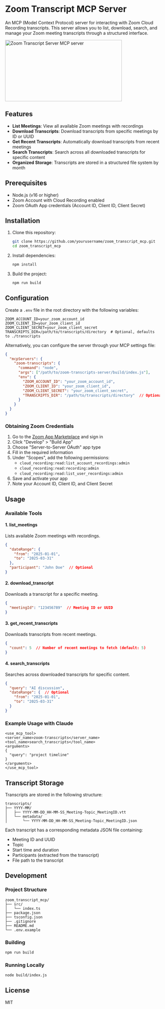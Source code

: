 # Zoom Transcript MCP Server

An MCP (Model Context Protocol) server for interacting with Zoom Cloud Recording transcripts. This server allows you to list, download, search, and manage your Zoom meeting transcripts through a structured interface.

<a href="https://glama.ai/mcp/servers/b01uqjtp7w">
  <img width="380" height="200" src="https://glama.ai/mcp/servers/b01uqjtp7w/badge" alt="Zoom Transcript Server MCP server" />
</a>

## Features

- **List Meetings**: View all available Zoom meetings with recordings
- **Download Transcripts**: Download transcripts from specific meetings by ID or UUID
- **Get Recent Transcripts**: Automatically download transcripts from recent meetings
- **Search Transcripts**: Search across all downloaded transcripts for specific content
- **Organized Storage**: Transcripts are stored in a structured file system by month

## Prerequisites

- Node.js (v16 or higher)
- Zoom Account with Cloud Recording enabled
- Zoom OAuth App credentials (Account ID, Client ID, Client Secret)

## Installation

1. Clone this repository:
   ```bash
   git clone https://github.com/yourusername/zoom_transcript_mcp.git
   cd zoom_transcript_mcp
   ```

2. Install dependencies:
   ```bash
   npm install
   ```

3. Build the project:
   ```bash
   npm run build
   ```

## Configuration

Create a `.env` file in the root directory with the following variables:

```
ZOOM_ACCOUNT_ID=your_zoom_account_id
ZOOM_CLIENT_ID=your_zoom_client_id
ZOOM_CLIENT_SECRET=your_zoom_client_secret
TRANSCRIPTS_DIR=/path/to/transcripts/directory  # Optional, defaults to ./transcripts
```

Alternatively, you can configure the server through your MCP settings file:

```json
{
  "mcpServers": {
    "zoom-transcripts": {
      "command": "node",
      "args": ["/path/to/zoom-transcripts-server/build/index.js"],
      "env": {
        "ZOOM_ACCOUNT_ID": "your_zoom_account_id",
        "ZOOM_CLIENT_ID": "your_zoom_client_id",
        "ZOOM_CLIENT_SECRET": "your_zoom_client_secret",
        "TRANSCRIPTS_DIR": "/path/to/transcripts/directory"  // Optional
      }
    }
  }
}
```

### Obtaining Zoom Credentials

1. Go to the [Zoom App Marketplace](https://marketplace.zoom.us/) and sign in
2. Click "Develop" > "Build App"
3. Choose "Server-to-Server OAuth" app type
4. Fill in the required information
5. Under "Scopes", add the following permissions:
   - `cloud_recording:read:list_account_recordings:admin`
   - `cloud_recording:read:recording:admin`
   - `cloud_recording:read:list_user_recordings:admin`
6. Save and activate your app
7. Note your Account ID, Client ID, and Client Secret

## Usage

### Available Tools

#### 1. list_meetings

Lists available Zoom meetings with recordings.

```json
{
  "dateRange": {
    "from": "2025-01-01",
    "to": "2025-03-31"
  },
  "participant": "John Doe"  // Optional
}
```

#### 2. download_transcript

Downloads a transcript for a specific meeting.

```json
{
  "meetingId": "123456789"  // Meeting ID or UUID
}
```

#### 3. get_recent_transcripts

Downloads transcripts from recent meetings.

```json
{
  "count": 5  // Number of recent meetings to fetch (default: 5)
}
```

#### 4. search_transcripts

Searches across downloaded transcripts for specific content.

```json
{
  "query": "AI discussion",
  "dateRange": {  // Optional
    "from": "2025-01-01",
    "to": "2025-03-31"
  }
}
```

### Example Usage with Claude

```
<use_mcp_tool>
<server_name>zoom-transcripts</server_name>
<tool_name>search_transcripts</tool_name>
<arguments>
{
  "query": "project timeline"
}
</arguments>
</use_mcp_tool>
```

## Transcript Storage

Transcripts are stored in the following structure:

```
transcripts/
├── YYYY-MM/
│   ├── YYYY-MM-DD_HH-MM-SS_Meeting-Topic_MeetingID.vtt
│   └── metadata/
│       └── YYYY-MM-DD_HH-MM-SS_Meeting-Topic_MeetingID.json
```

Each transcript has a corresponding metadata JSON file containing:
- Meeting ID and UUID
- Topic
- Start time and duration
- Participants (extracted from the transcript)
- File path to the transcript

## Development

### Project Structure

```
zoom_transcript_mcp/
├── src/
│   └── index.ts
├── package.json
├── tsconfig.json
├── .gitignore
├── README.md
└── .env.example
```

### Building

```bash
npm run build
```

### Running Locally

```bash
node build/index.js
```

## License

MIT
